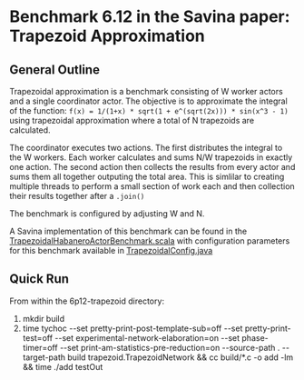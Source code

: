 # Benchmark 6.12 in the Savina paper: Trapezoid Approximation

## General Outline

Trapezoidal approximation is a benchmark consisting of W worker actors and a single coordinator actor.
The objective is to approximate the integral of the function: `f(x) = 1/(1+x) * sqrt(1 + e^(sqrt(2x))) * sin(x^3 - 1)` using trapezoidal approximation where a total of N trapezoids are calculated.

The coordinator executes two actions. The first distributes the integral to the W workers. Each worker calculates and sums N/W trapezoids in exactly one action. The second action then collects the results from every actor and sums them all together outputing the total area. This is simlilar to creating multiple threads to perform a small section of work each and then collection their results together after a `.join()`

The benchmark is configured by adjusting W and N.

A Savina implementation of this benchmark can be found in the [TrapezoidalHabaneroActorBenchmark.scala](https://github.com/shamsimam/savina/blob/master/src/main/scala/edu/rice/habanero/benchmarks/trapezoid/TrapezoidalHabaneroActorBenchmark.scala) with configuration parameters for this benchmark available in [TrapezoidalConfig.java](https://github.com/shamsimam/savina/blob/master/src/main/java/edu/rice/habanero/benchmarks/trapezoid/TrapezoidalConfig.java)

## Quick Run
From within the 6p12-trapezoid directory:
1. mkdir build
2. time tychoc  --set pretty-print-post-template-sub=off --set pretty-print-test=off  --set experimental-network-elaboration=on --set phase-timer=off --set print-am-statistics-pre-reduction=on  --source-path . --target-path build trapezoid.TrapezoidNetwork && cc build/*.c -o add -lm && time ./add testOut

